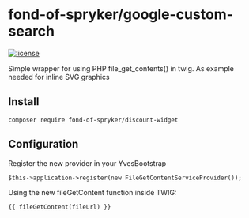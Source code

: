 # fond-of-spryker/google-custom-search
[![license](https://img.shields.io/github/license/mashape/apistatus.svg)](https://packagist.org/packages/fond-of-spryker/google-custom-search)

Simple wrapper for using PHP file_get_contents() in twig. As example needed for inline SVG graphics

## Install

```
composer require fond-of-spryker/discount-widget
```

## Configuration

Register the new provider in your YvesBootstrap

```
$this->application->register(new FileGetContentServiceProvider());
```

Using the new fileGetContent function inside TWIG:

```
{{ fileGetContent(fileUrl) }}
```